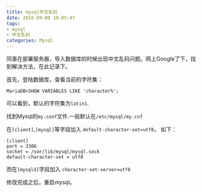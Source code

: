 ```yaml
---
title: mysql中文乱码
date: 2016-09-08 10:03:47
tags: 
- mysql
- 中文乱码
categories: Mysql
---
```

同事在部署服务器，导入数据库的时候出现中文乱码问题。网上Google了下，找到解决方法，在此记录下。

首先，登陆数据库，查看当前的字符集：
```
MariaDB>SHOW VARIABLES LIKE 'character%';
```
可以看到，默认的字符集为`latin1`.

找到Mysql的`my.conf`文件.一般默认在`/etc/mysql/my.cnf`  

在`[client]`,`[mysql]`等字段加入 `default-character-set=utf8`， 如下：  
```
[client]
port = 3306
socket = /var/lib/mysql/mysql.sock
default-character-set = utf8
```
而在`[mysqld]`字段加入 `character-set-server=utf8`

修改完成之后，重启mysql。
